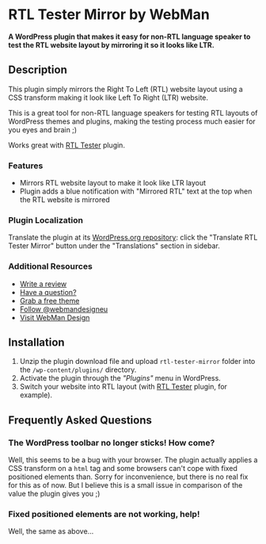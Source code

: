 # RTL Tester Mirror by WebMan

**A WordPress plugin that makes it easy for non-RTL language speaker to test the RTL website layout by mirroring it so it looks like LTR.**


## Description

This plugin simply mirrors the Right To Left (RTL) website layout using a CSS transform making it look like Left To Right (LTR) website.

This is a great tool for non-RTL language speakers for testing RTL layouts of WordPress themes and plugins, making the testing process much easier for you eyes and brain ;)

Works great with [RTL Tester](https://wordpress.org/plugins/rtl-tester/) plugin.

### Features

* Mirrors RTL website layout to make it look like LTR layout
* Plugin adds a blue notification with "Mirrored RTL" text at the top when the RTL website is mirrored

### Plugin Localization

Translate the plugin at its [WordPress.org repository](https://wordpress.org/plugins/rtl-tester-mirror/): click the "Translate RTL Tester Mirror" button under the "Translations" section in sidebar.

### Additional Resources

* [Write a review](https://wordpress.org/support/view/plugin-reviews/rtl-tester-mirror/#postform)
* [Have a question?](https://wordpress.org/support/plugin/rtl-tester-mirror/)
* [Grab a free theme](https://profiles.wordpress.org/webmandesign/#content-themes)
* [Follow @webmandesigneu](https://twitter.com/webmandesigneu/)
* [Visit WebMan Design](http://www.webmandesign.eu)


## Installation

1. Unzip the plugin download file and upload `rtl-tester-mirror` folder into the `/wp-content/plugins/` directory.
2. Activate the plugin through the *"Plugins"* menu in WordPress.
3. Switch your website into RTL layout (with [RTL Tester](https://wordpress.org/plugins/rtl-tester/) plugin, for example).


## Frequently Asked Questions

### The WordPress toolbar no longer sticks! How come?

Well, this seems to be a bug with your browser. The plugin actually applies a CSS transform on a `html` tag and some browsers can't cope with fixed positioned elements than. Sorry for inconvenience, but there is no real fix for this as of now. But I believe this is a small issue in comparison of the value the plugin gives you ;)

### Fixed positioned elements are not working, help!

Well, the same as above...
